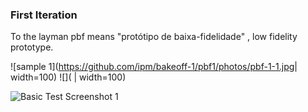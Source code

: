 ### First Iteration 

To the layman pbf means "protótipo de baixa-fidelidade" , low fidelity prototype.

![sample 1](https://github.com/ipm/bakeoff-1/pbf1/photos/pbf-1-1.jpg| width=100)
![]( | width=100)

![Basic Test Screenshot 1](https://github.com/tecnico-softeng-2022/es22-26/blob/p3/photos-p3/ere-jmeter-1-p3.png)